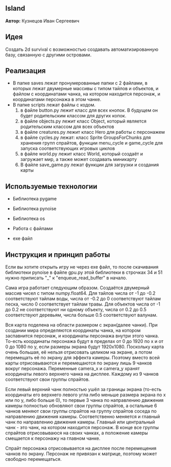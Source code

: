 ## Island

**Автор:** Кузнецов Иван Сергеевич

## Идея

Создать 2d survival с возможностью создавать автоматизированную базу, связанную с другими островами.

## Реализация

 - В папке saves лежат пронумерованные папки с 2 файлами, в которых лежат двумерные 
   массивы с типом тайлов и объектов, и файлом с координатами чанка, на котором находится персонаж, и координатами персонажа в этом чанке.
 - В папке scripts лежат файлы с кодом.
	 1. в файле button.py лежит класс для всех кнопок. В будущем он будет родительским классом для других копок.
	2. в файле objects.py лежит класс Object, который является родительским классом для всех объектов
	3. в файле creatures.py лежит класс Hero для работы с персонажем
	4. в файле cycles.py лежат:
			 класс Sprite  GroupsForChunks для хранения групп спрайтов,
			 функции menu_cycle  и game_cycle для запуска соответствующих игровых циклов
	5.  в файле world.py лежит класс World, который создаёт и загружает мир, а также 	может создавать миникарту
	6. В файле save_game.py лежат функции для загрузки и создания карты


## Используемые технологии

 - Библиотека pygame

 - Библиотека pynoise

  - Библиотека os

  - Работа с файлами

  - exe файл

 
## Инструкция и принцип работы

Если вы хотите открыть игру не через exe файл, то после скачивания библиотеки pynoise
в файле gpu.py этой библиотеки в строчках 34 и 51 нужно приписать "_" к "enqueue_read_buffer" в начало.

Сама игра работает следующим образом. Создаётся двумерный массив чисел с типом numpy.float64. 
Для тайлов  числа от -1 до -0.2 соответствуют тайлам воды, числа от -0.2 до 0 соответствуют тайлам песка, число 0 соответствует тайлам травы.
Для объектов  числа от -1 до 0.2 не соответствуют ни одному объекту, числа от 0.2 до 0.5 соответствуют деревьям, числа больше 0.5 соответствуют валунам.

Вся карта поделена на области размером с экран(далее чанки). При создании мира определяются координаты чанка, на котором заспавнится персонаж, и координаты
персонажа внутри этого чанка. То-есть координаты персонажа будут в пределах от 0 до 1920 по x и от 0 до 1080 по y, если размеры экрана будут 1920x1080.
Поскольку карта очень большая, её нельзя отрисовать целиком на экране, а потом перемещать её по экрану для эффекта камеры. Поэтому вместо всей карты
отрисовываются и перемещаются по экрану лишь 9 чанков вокруг персонажа. Переменные camera_x и camera_y хранят координаты левого верхнего чанка на дисплее.
Каждому из 9 чанков соответствуют свои группы спрайтов.

Если левый верхний чанк полностью ушёл за границы экрана (то-есть координаты его верхнего левого угла  либо меньше размера экрана по x или по y, либо больше 0),
то первые 3 чанка по направлению движения  камеры полностью обновляют свои группы спрайтов, а остальные 6 чанков меняют свои группы спрайтов  на группу спрайтов соседа
по направлению движения камеры. Соответственно меняется и главный чанк по направлению движения камеры. Главный или центральный чанк - это чанк, на котором находится
персонаж. В конце все группы спрайтов отрисовываюся на своих чанках, а положение камеры смещается к персонажу на главном чанке.

Спрайт персонажа отрисовывается на дисплее после перемещения чанков по экрану.
Персонаж не привязан к матрице, поэтому может свободно перемещаться.
